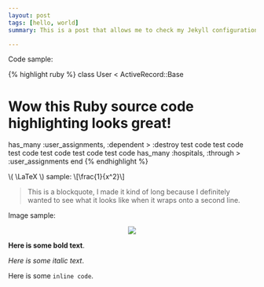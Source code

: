 ```yaml
---
layout: post
tags: [hello, world]
summary: This is a post that allows me to check my Jekyll configuration quickly. I want to type a bunch of stuff here so I can adjust line spacing and that sort of stuffs.

---
```


Code sample:

{% highlight ruby %}
class User < ActiveRecord::Base
  # Wow this Ruby source code highlighting looks great!
  has_many :user_assignments, :dependent > :destroy test code test code test code test code test code test code
  has_many :hospitals, :through > :user_assignments
end
{% endhighlight %}

\\( \LaTeX \\) sample:
\\[\frac{1}{x^2}\\]

> This is a blockquote, I made it kind of long because I definitely wanted to see what it looks like when it wraps onto a second line.

Image sample:

<p align="center"><img src="{{ site.baseurl }}/assets/images/ic_github.png"></p>

**Here is some bold text**.

_Here is some italic text_.

Here is some `inline code`.